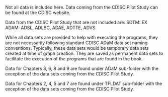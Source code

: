 Not all data is included here. Data coming from the CDISC Pilot Study can be found at the CDISC website. 

Data from the CDISC Pilot Study that are not included are: 
		SDTM: EX   
		ADAM: ADSL, ADLBC, ADAE, ADTTE, ADVS.

While all data sets are provided to help with executing the programs, they are not necessarily following standard CDISC ADaM data set naming conventions. Typically, these data sets would be temporary data sets created at time of graph creation.  They are saved as permanent data sets to facilitate the execution of the programs that are found in the book.

Data for Chapters 3, 6, 8 and 9 are found under ADaM sub-folder with the exception of the data sets coming from the CDISC Pilot Study.

Data for Chapters 2, 4, 5 and 7 are found under TFLDAT sub-folder with the exception of the data sets coming from the CDISC Pilot Study.
